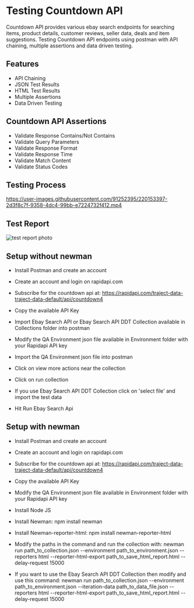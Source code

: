 
# Testing Countdown API

Countdown API provides various ebay search endpoints for searching items, product details, customer reviews, seller data, deals and item suggestions. Testing Countdown API endpoints using postman with API chaining, multiple assertions and data driven testing.

## Features

- API Chaining
- JSON Test Results
- HTML Test Results
- Multiple Assertions
- Data Driven Testing

## Countdown API Assertions

- Validate Response Contains/Not Contains
- Validate Query Parameters
- Validate Response Format
- Validate Response Time
- Validate Match Content
- Validate Status Codes

## Testing Process

https://user-images.githubusercontent.com/91252395/220153397-2d3f8c7f-9358-4dc4-99bb-e7224732f412.mp4

## Test Report

![test report photo](https://user-images.githubusercontent.com/91252395/220152826-303461da-f8dc-4f89-b1ff-a13b3878f914.PNG)


## Setup without newman

- Install Postman and create an account

- Create an account and login on rapidapi.com

- Subscribe for the countdown api at: https://rapidapi.com/traject-data-traject-data-default/api/countdown4

- Copy the available API Key

- Import Ebay Search API or Ebay Search API DDT Collection available in Collections folder into postman

- Modify the QA Environment json file available in Environment folder with your Rapidapi API key

- Import the QA Environment json file into postman

- Click on view more actions near the collection

- Click on run collection

- If you use Ebay Search API DDT Collection click on 'select file' and import the test data

- Hit Run Ebay Search Api

## Setup with newman

- Install Postman and create an account

- Create an account and login on rapidapi.com

- Subscribe for the countdown api at: https://rapidapi.com/traject-data-traject-data-default/api/countdown4

- Copy the available API Key

- Modify the QA Environment json file available in Environment folder with your Rapidapi API key

- Install Node JS

- Install Newman: npm install newman

- Install Newman-reporter-html: npm install newman-reporter-html

- Modify the paths in the command and run the collection with: newman run path_to_collection.json --environment path_to_environment.json --reporters html --reporter-html-export path_to_save_html_report.html --delay-request 15000

- If you want to use the Ebay Search API DDT Collection then modify and use this command: newman run path_to_collection.json --environment path_to_environment.json --iteration-data path_to_data_file.json --reporters html --reporter-html-export path_to_save_html_report.html --delay-request 15000

